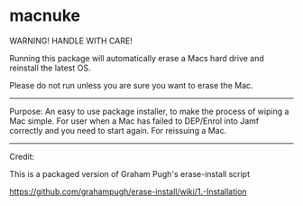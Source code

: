 # macnuke

WARNING! HANDLE WITH CARE!

Running this package will automatically erase a Macs hard drive and reinstall the latest OS.

Please do not run unless you are sure you want to erase the Mac.

-------------------------------------
Purpose:
An easy to use package installer, to make the process of wiping a Mac simple.
For user when a Mac has failed to DEP/Enrol into Jamf correctly and you need to start again.
For reissuing a Mac.

-------------------------------------

Credit:

This is a packaged version of Graham Pugh's erase-install script

https://github.com/grahampugh/erase-install/wiki/1.-Installation
